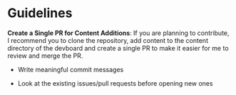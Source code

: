 # Guidelines

**Create a Single PR for Content Additions**: If you are planning to contribute, I recommend you to clone the repository, add content to the content directory of the devboard and create a single PR to make it easier for me to review and merge the PR.

- Write meaningful commit messages

- Look at the existing issues/pull requests before opening new ones